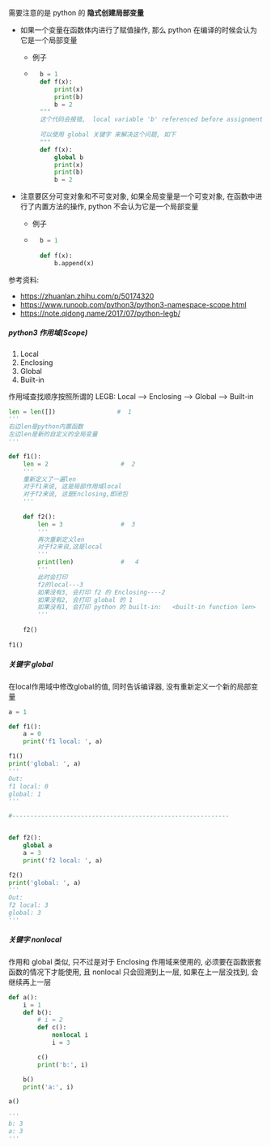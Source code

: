 需要注意的是 python 的 **隐式创建局部变量**

- 如果一个变量在函数体内进行了赋值操作, 那么 python 在编译的时候会认为它是一个局部变量

    - 例子

    - ```python
        b = 1
        def f(x):
            print(x)
            print(b)
            b = 2
        """
        这个代码会报错,  local variable 'b' referenced before assignment
        
        可以使用 global 关键字 来解决这个问题, 如下
        """
        def f(x):
            global b
            print(x)
            print(b)
            b = 2
        ```

        

- 注意要区分可变对象和不可变对象, 如果全局变量是一个可变对象, 在函数中进行了内置方法的操作, python 不会认为它是一个局部变量

    - 例子

    - ```python
        b = 1
        
        def f(x):
        	b.append(x)
        ```



参考资料:

- https://zhuanlan.zhihu.com/p/50174320
- https://www.runoob.com/python3/python3-namespace-scope.html
- https://note.qidong.name/2017/07/python-legb/







##### python3 作用域(Scope)

1. Local
2. Enclosing
3. Global
4. Built-in

作用域查找顺序按照所谓的 LEGB: Local --> Enclosing --> Global --> Built-in

```python
len = len([])                 #  1
'''
右边len是python内置函数
左边len是新的自定义的全局变量
'''

def f1():                 
    len = 2                    #  2
    '''
    重新定义了一遍len
    对于f1来说, 这是局部作用域local
    对于f2来说, 这是Enclosing,即闭包
    '''
    
    def f2():
        len = 3                #  3
        '''
        再次重新定义len
        对于f2来说,这是local
        '''
        print(len)             #   4
    	'''
    	此时会打印
    	f2的local---3
    	如果没有3, 会打印 f2 的 Enclosing----2
    	如果没有2, 会打印 global 的 1
    	如果没有1, 会打印 python 的 built-in:   <built-in function len>
    	'''
    
    f2()
    
f1()
```





##### 关键字 global

在local作用域中修改global的值, 同时告诉编译器, 没有重新定义一个新的局部变量

```python
a = 1

def f1():
    a = 0
    print('f1 local: ', a)

f1()
print('global: ', a)
'''
Out:
f1 local: 0
global: 1
'''

#------------------------------------------------------------


def f2():
    global a
    a = 3
    print('f2 local: ', a)

f2()
print('global: ', a)
'''
Out:
f2 local: 3
global: 3
'''

```



##### 关键字 nonlocal

作用和 global 类似, 只不过是对于 Enclosing 作用域来使用的, 必须要在函数嵌套函数的情况下才能使用, 且 nonlocal 只会回溯到上一层, 如果在上一层没找到, 会继续再上一层

```python
def a():
    i = 1
    def b():
        # i = 2
        def c():
            nonlocal i
            i = 3

        c()
        print('b:', i)

    b()
    print('a:', i)

a()

'''
b: 3
a: 3
'''
```

